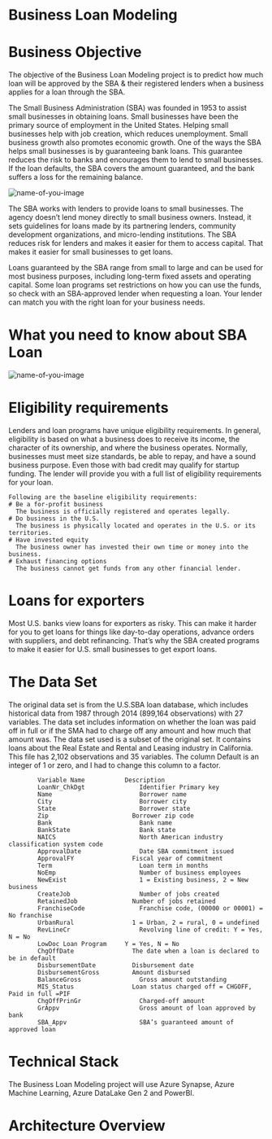 # Business Loan Modeling
# Business Objective
  The objective of the Business Loan Modeling project is to predict how much loan will be approved by the SBA & their registered lenders when a business applies for a loan through the SBA. 
  
  The Small Business Administration (SBA) was founded in 1953 to assist small businesses in obtaining loans. Small businesses have been the primary source of employment in the       United States. Helping small businesses help with job creation, which reduces unemployment. Small business growth also promotes economic growth. One of the ways the SBA helps     small businesses is by guaranteeing bank loans. This guarantee reduces the risk to banks and encourages them to lend to small businesses. If the loan defaults, the SBA covers     the amount guaranteed, and the bank suffers a loss for the remaining balance.

![name-of-you-image](https://github.com/ketsha/Business-Loan-Modeling/blob/main/SBA%20Loan%20High%20Level.png?raw=true)

  The SBA works with lenders to provide loans to small businesses. The agency doesn’t lend money directly to small business owners. Instead, it sets guidelines for loans made by     its partnering lenders, community development organizations, and micro-lending institutions. The SBA reduces risk for lenders and makes it easier for them to access capital.       That makes it easier for small businesses to get loans.
  
  Loans guaranteed by the SBA range from small to large and can be used for most business purposes, including long-term fixed assets and operating capital. Some loan programs set   restrictions on how you can use the funds, so check with an SBA-approved lender when requesting a loan. Your lender can match you with the right loan for your business needs.

# What you need to know about SBA Loan
![name-of-you-image](https://github.com/ketsha/Business-Loan-Modeling/blob/main/What%20you%20need%20to%20know%20about%20Loan.png?raw=true)


# Eligibility requirements
  Lenders and loan programs have unique eligibility requirements. In general, eligibility is based on what a business does to receive its income, the character of its ownership,     and where the business operates. Normally, businesses must meet size standards, be able to repay, and have a sound business purpose. Even those with bad credit may qualify for     startup funding. The lender will provide you with a full list of eligibility requirements for your loan.

    Following are the baseline eligibility requirements:
    # Be a for-profit business
      The business is officially registered and operates legally.
    # Do business in the U.S.
      The business is physically located and operates in the U.S. or its territories.
    # Have invested equity
      The business owner has invested their own time or money into the business.
    # Exhaust financing options
      The business cannot get funds from any other financial lender.

# Loans for exporters
  Most U.S. banks view loans for exporters as risky. This can make it harder for you to get loans for things like day-to-day operations, advance orders with suppliers, and debt     refinancing. That’s why the SBA created programs to make it easier for U.S. small businesses to get export loans.

# The Data Set
  The original data set is from the U.S.SBA loan database, which includes historical data from 1987 through 2014 (899,164 observations) with 27 variables. The data set includes   information on whether the loan was paid off in full or if the SMA had to charge off any amount and how much that amount was. The data set used is a subset of the original       set. It contains loans about the Real Estate and Rental and Leasing industry in California. This file has 2,102 observations and 35 variables. The column Default is an integer   of 1 or zero, and I had to change this column to a factor.
  
            Variable Name			Description
            LoanNr_ChkDgt			    Identifier Primary key
            Name	        		    Borrower name
            City	        		    Borrower city
            State	        		    Borrower state
            Zip	        		      Borrower zip code
            Bank	        		    Bank name
            BankState			        Bank state
            NAICS	        		    North American industry classification system code
            ApprovalDate			    Date SBA commitment issued
            ApprovalFY			      Fiscal year of commitment
            Term	        		    Loan term in months
            NoEmp	        		    Number of business employees
            NewExist			        1 = Existing business, 2 = New business
            CreateJob			        Number of jobs created
            RetainedJob			      Number of jobs retained
            FranchiseCode			    Franchise code, (00000 or 00001) = No franchise
            UrbanRural			      1 = Urban, 2 = rural, 0 = undefined
            RevLineCr			        Revolving line of credit: Y = Yes, N = No
            LowDoc Loan Program 	Y = Yes, N = No
            ChgOffDate			      The date when a loan is declared to be in default
            DisbursementDate		  Disbursement date
            DisbursementGross		  Amount disbursed
            BalanceGross			    Gross amount outstanding
            MIS_Status			      Loan status charged off = CHGOFF, Paid in full =PIF
            ChgOffPrinGr			    Charged-off amount
            GrAppv				        Gross amount of loan approved by bank
            SBA_Appv			        SBA’s guaranteed amount of approved loan

# Technical Stack
  The Business Loan Modeling project will use Azure Synapse, Azure Machine Learning, Azure DataLake Gen 2 and PowerBI.
  
# Architecture Overview

